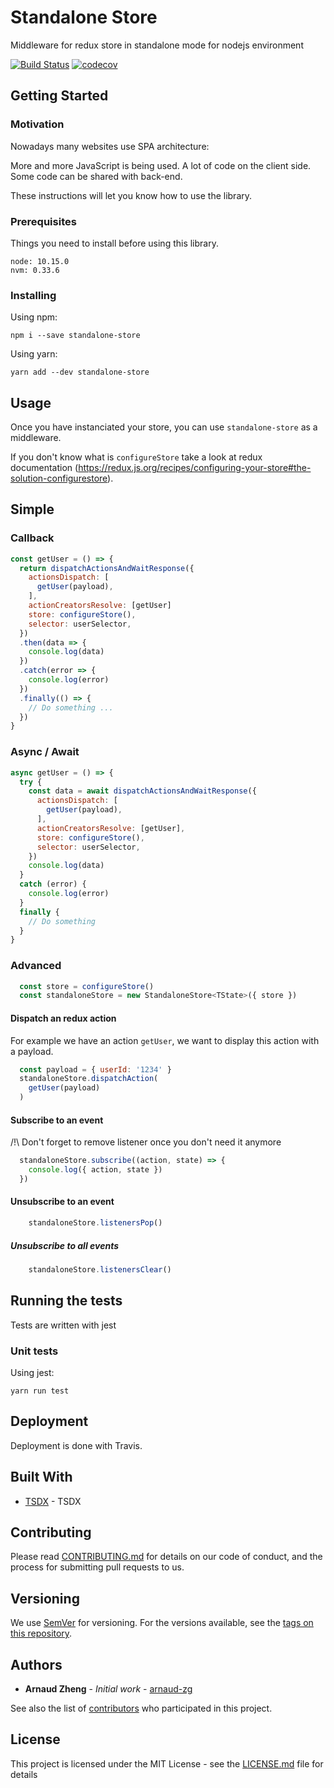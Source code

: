 # Standalone Store

Middleware for redux store in standalone mode for nodejs environment

[![Build Status](https://travis-ci.org/arnaud-zg/standalone-store.svg?branch=develop)](https://travis-ci.org/arnaud-zg/standalone-store)
[![codecov](https://codecov.io/gh/arnaud-zg/standalone-store/branch/develop/graph/badge.svg)](https://codecov.io/gh/arnaud-zg/standalone-store)

## Getting Started

### Motivation

Nowadays many websites use SPA architecture:

More and more JavaScript is being used.
A lot of code on the client side.
Some code can be shared with back-end.

These instructions will let you know how to use the library.

### Prerequisites

Things you need to install before using this library.

```
node: 10.15.0
nvm: 0.33.6
```

### Installing

Using npm:

```shell
npm i --save standalone-store
```

Using yarn:

```shell
yarn add --dev standalone-store
```

## Usage

Once you have instanciated your store, you can use `standalone-store` as a middleware.

If you don't know what is `configureStore` take a look at redux documentation (https://redux.js.org/recipes/configuring-your-store#the-solution-configurestore).

## Simple

### Callback

```js
const getUser = () => {
  return dispatchActionsAndWaitResponse({
    actionsDispatch: [
      getUser(payload),
    ],
    actionCreatorsResolve: [getUser]
    store: configureStore(),
    selector: userSelector,
  })
  .then(data => {
    console.log(data)
  })
  .catch(error => {
    console.log(error)
  })
  .finally(() => {
    // Do something ...
  })
}
```

### Async / Await

```js
async getUser = () => {
  try {
    const data = await dispatchActionsAndWaitResponse({
      actionsDispatch: [
        getUser(payload),
      ],
      actionCreatorsResolve: [getUser],
      store: configureStore(),
      selector: userSelector,
    })
    console.log(data)
  }
  catch (error) {
    console.log(error)
  }
  finally {
    // Do something
  }
}
```

### Advanced

```js
  const store = configureStore()
  const standaloneStore = new StandaloneStore<TState>({ store })
```

#### Dispatch an redux action

For example we have an action `getUser`, we want to display this action with a payload.

```js
  const payload = { userId: '1234' }
  standaloneStore.dispatchAction(
    getUser(payload)
  )
```

#### Subscribe to an event

/!\ Don't forget to remove listener once you don't need it anymore

```js
  standaloneStore.subscribe((action, state) => {
    console.log({ action, state })
  })
```

#### Unsubscribe to an event

```js
    standaloneStore.listenersPop()
```

##### Unsubscribe to all events

```js
    standaloneStore.listenersClear()
```

## Running the tests

Tests are written with jest

### Unit tests

Using jest:

```shell
yarn run test
```

## Deployment

Deployment is done with Travis.

## Built With

* [TSDX](https://github.com/palmerhq/tsdx) - TSDX

## Contributing

Please read [CONTRIBUTING.md](https://gist.github.com/PurpleBooth/b24679402957c63ec426) for details on our code of conduct, and the process for submitting pull requests to us.

## Versioning

We use [SemVer](http://semver.org/) for versioning. For the versions available, see the [tags on this repository](https://github.com/arnaud-zg/standalone-store/tags).

## Authors

* **Arnaud Zheng** - *Initial work* - [arnaud-zg](https://github.com/arnaud-zg)

See also the list of [contributors](https://github.com/arnaud-zg/standalone-store/graphs/contributors) who participated in this project.

## License

This project is licensed under the MIT License - see the [LICENSE.md](LICENSE.md) file for details
